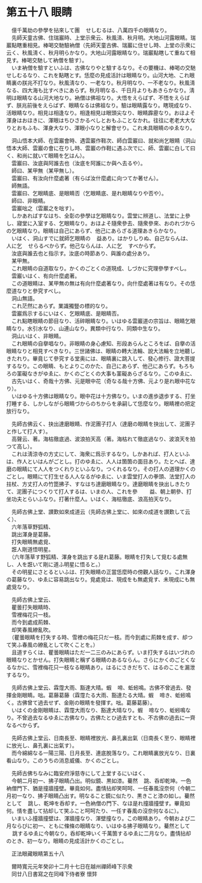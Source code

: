 # 第五十八 眼睛
　億千萬劫の參學を拈來して團<img width="16" height="16" src="_cX6CEDb.png" border="0">せしむるは、八萬四千の眼睛なり。  
　先師天童古佛、住瑞巖時、上堂示衆云、秋風淸、秋月明。大地山河露眼睛。瑞巖點瞎重相見。棒喝交馳驗衲僧（先師天童古佛、瑞巖に住せし時、上堂の示衆に云く、秋風淸く、秋月明らかなり。大地山河露眼睛なり。瑞巖點瞎して重ねて相見す。棒喝交馳して衲僧を驗す）。  
　いま衲僧を驗すといふは、古佛なりやと驗するなり。その要機は、棒喝の交馳せしむるなり、これを點瞎とす。恁麼の見成活計は眼睛なり。山河大地、これ眼睛裏の朕兆不打なり。秋風淸なり、一老なり。秋月明なり、一不老なり。秋風淸なる、四大海も比すべきにあらず。秋月明なる、千日月よりもあきらかなり。淸明は眼睛なる山河大地なり。衲僧は佛祖なり。大悟をえらばず、不悟をえらばず、朕兆前後をえらばず、眼睛なるは佛祖なり。驗は眼睛露なり。瞎現成なり、活眼睛なり。相見は相逢なり。相逢相見は眼頭尖なり、眼睛霹靂なり。おほよそ渾身はおほきに、渾眼はちひさかるべしとおもふことなかれ。往往に老老大大なりとおもふも、渾身大なり、渾眼小なりと解會せり。これ未具眼睛のゆゑなり。  
  
　洞山悟本大師、在雲巖會時、遇雲巖作鞋次、師白雲巖曰、就和尚乞眼睛（洞山悟本大師、雲巖の會に在りし時、雲巖の作鞋に遇ふ次でに、師、雲巖に白して曰く、和尚に就いて眼睛を乞はん）。  
　雲巖曰、汝底與阿誰去也（汝底を阿誰にか與へ去るや）。  
　師曰、某甲無（某甲無し）。  
　雲巖曰、有汝向什麼處著（有らば汝什麼處に向つてか著せん）。  
　師無語。  
　雲巖曰、乞眼睛底、是眼睛否（乞眼睛底、是れ眼睛なりや否や）。  
　師曰、非眼睛。  
　雲巖咄之（雲巖之を咄す）。  
　しかあればすなはち、全彰の參學は乞眼睛なり。雲堂に辨道し、法堂に上參し、寢堂に入室する、乞眼睛なり。おほよそ隨衆參去、隨衆參來、おのれづからの乞眼睛なり。眼睛は自己にあらず、他己にあらざる道理あきらかなり。  
　いはく、洞山すでに就師乞眼睛の<img width="16" height="16" src="_cigRKYF.png" border="0">益あり。はかりしりぬ、自己ならんは、人に乞<img width="16" height="16" src="_cigRKYF.png" border="0">せらるべからず。他己ならんは、人に乞<img width="16" height="16" src="_cigRKYF.png" border="0">すべからず。  
　汝底與誰去也と指示す。汝底の時節あり、與誰の處分あり。  
　某甲無。  
　これ眼睛の自道取なり。かくのごとくの道現成、しづかに究理參學すべし。  
　雲巖いはく、有向什麼處著。  
　この道眼睛は、某甲無の無は有向什麼處著なり。向什麼處著は有なり。その恁麼道なりと參究すべし。  
　洞山無語。  
　これ茫然にあらず。業識獨豎の標的なり。  
　雲巖爲示するにいはく、乞眼睛底、是眼睛否。  
　これ點瞎眼睛の節目なり、活碎眼睛なり。いはゆる雲巖道の宗旨は、眼睛乞眼睛なり。水引水なり、山連山なり。異類中行なり、同類中生なり。  
　洞山いはく、非眼睛。  
　これ眼睛の自擧唱なり。非眼睛の身心慮知、形段あらんところをば、自擧の活眼睛なりと相見すべきなり。三世諸佛は、眼睛の轉大法輪、說大法輪を立地聽しきたれり。畢竟じて參究する堂奥には、眼睛裏に跳入して、發心修行、證大菩提するなり。この眼睛、もとよりこのかた、自己にあらず、他己にあらず。もろもろの罣礙なきがゆゑに、かくのごとくの大事も罣礙あらざるなり。このゆゑに、  
　古先いはく、奇哉十方佛、元是眼中花（奇なる哉十方佛、元より是れ眼中花なり）。  
　いはゆる十方佛は眼睛なり。眼中花は十方佛なり。いまの進歩退歩する、打坐打睡する、しかしながら眼睛づからのちからを承嗣して恁麼なり。眼睛裡の把定放行なり。  
  
　先師古佛云く、抉出達磨眼睛、作泥團子打人（達磨の眼睛を抉出して、泥團子と作して打人す）。  
　高聲云、著。海枯徹底過、波浪拍天高（著。海枯れて徹底過なり、波浪天を拍つて高し）。  
　これは淸涼寺の方丈にして、海衆に爲示するなり。しかあれば、打人といふは、作人といはんがごとし。打のゆゑに、人人は箇箇の面目あり。たとへば、達磨の眼睛にて人人をつくれりといふなり。つくれるなり。その打人の道理かくのごとし。眼睛にて打生せる人人なるがゆゑに、いま雲堂打人の拳頭、法堂打人の拄杖、方丈打人の竹箆拂子、すなはち達磨眼睛なり。達磨眼睛を抉出しきたりて、泥團子につくりて打人するは、いまの人、これを參<img width="16" height="16" src="_cigRKYF.png" border="0"><img width="16" height="16" src="_cigRKYF.png" border="0">益、朝上朝參、打坐功夫とらいふなり。打著什麼人。いはく、海枯徹底、浪高拍天なり。  
  
　先師古佛上堂、讃歎如來成道云（先師古佛上堂に、如來の成道を讃歎して云く）、  
　六年落草野狐精、  
　跳出渾身是葛藤。  
　打失眼睛無處覓、  
　誑人剛道悟明星。  
　（六年落草す野狐精、渾身を跳出する是れ葛藤。眼睛を打失して覓むる處無し、人を誑いて剛に道ふ明星に悟ると。）  
　その明星にさとるといふは、打失眼睛の正當恁麼時の傍觀人話なり。これ渾身の葛藤なり、ゆゑに容易跳出なり。覓處覓は、現成をも無處覓す、未現成にも無處覓なり。  
  
　先師古佛上堂云、  
　瞿曇打失眼睛時、  
　雪裡梅花只一枝。  
　而今到處成荊棘、  
　却笑春風繚亂吹。  
　（瞿曇眼睛を打失する時、雪裡の梅花只だ一枝。而今到處に荊棘を成す、却つて笑ふ春風の繚亂として吹くことを。）  
　且道すらくは、瞿曇眼睛はただ一二三のみにあらず。いま打失するはいづれの眼睛なりとかせん。打失眼睛と稱ずる眼睛のあるならん。さらにかくのごとくなるなかに、雪裡梅花只一枝なる眼睛あり。はるにさきだちて、はるのここを漏泄するなり。  
  
　先師古佛上堂云、霖霪大雨、豁達大晴。蝦<img width="16" height="16" src="_c2X4VI3.png" border="0">啼、蚯蚓鳴。古佛不曾過去、發揮金剛眼睛。咄。葛藤葛藤（霖霪たる大雨、豁達たる大晴。蝦<img width="16" height="16" src="_c2X4VI3.png" border="0">啼き、蚯蚓鳴く。古佛曾て過去せず、金剛の眼睛を發揮す。咄。葛藤葛藤）。  
　いはくの金剛眼睛は、霖霪大雨なり、豁達大晴なり。蝦<img width="16" height="16" src="_c2X4VI3.png" border="0">啼なり、蚯蚓鳴なり。不曾過去なるゆゑに古佛なり。古佛たとひ過去すとも、不古佛の過去に一齊なるべからず。  
  
　先師古佛上堂云、日南長至、眼睛裡放光、鼻孔裏出氣（日南長く至り、眼睛裡に放光し、鼻孔裏に出氣す）。  
　而今綿綿なる一陽三陽、日月長至、連底脫落なり。これ眼睛裏放光なり、日裏看山なり。このうちの消息威儀、かくのごとし。  
  
　先師古佛ちなみに臨安府淨慈寺にして上堂するにいはく、  
　今朝二月初一、拂子眼睛凸出。明似鏡、黒如漆。驀然<img width="16" height="16" src="_co6pF0m.png" border="0">跳、呑却乾坤。一色衲僧門下、猶是撞牆撞壁。畢竟如何。盡情󠄁拈却笑呵呵、一任春風沒奈何（今朝二月初一なり、拂子眼睛凸出す。明なること鏡に似たり、黒きこと漆の如し。驀然として<img width="16" height="16" src="_co6pF0m.png" border="0">跳し、乾坤を呑却す。一色衲僧の門下、なほ是れ撞牆撞壁す。畢竟如何。情󠄁を盡して拈却して笑ふこと呵呵たり、一任す春風の沒奈何なるに）。  
　いまいふ撞牆撞壁は、渾牆撞なり、渾壁撞なり。この眼睛あり。今朝および二月ならびに初一、ともに條條の眼睛なり、いはゆる拂子眼睛なり。驀然として<img width="16" height="16" src="_co6pF0m.png" border="0">跳するゆゑに今朝なり。呑却乾坤いく千萬箇するゆゑに二月なり。盡情󠄁拈却のとき、初一なり。眼睛の見成活計かくのごとし。  
  
　正法眼藏眼睛第五十八  
  
　爾時寬元元年癸卯十二月十七日在越州禪師峰下示衆  
　同廿八日書寫之在同峰下侍者寮 懷弉